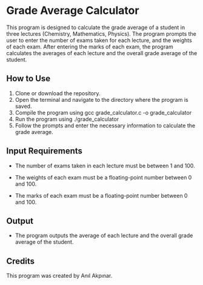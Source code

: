 # Grade Average Calculator #

This program is designed to calculate the grade average of a student in three lectures (Chemistry, Mathematics, Physics). The program prompts the user to enter the number of exams taken for each lecture, and the weights of each exam. After entering the marks of each exam, the program calculates the averages of each lecture and the overall grade average of the student.

## How to Use ##

  1. Clone or download the repository.
  2. Open the terminal and navigate to the directory where the program is saved.
  3. Compile the program using gcc grade_calculator.c -o grade_calculator
  4. Run the program using ./grade_calculator
  5. Follow the prompts and enter the necessary information to calculate the grade average.

## Input Requirements ##

  - The number of exams taken in each lecture must be between 1 and 100. 
  + The weights of each exam must be a floating-point number between 0 and 100. 
  * The marks of each exam must be a floating-point number between 0 and 100. 

## Output ##

  * The program outputs the average of each lecture and the overall grade average of the student. 

 ## Credits ##

This program was created by Anıl Akpınar.
